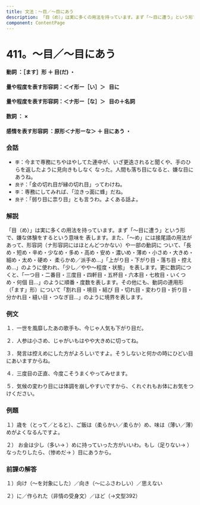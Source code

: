 ```yaml
---
title: 文法：～目／～目にあう
description: 「目（め）」は実に多くの用法を持っています。まず「～目に遭う」という形で、嫌な体験をするという意味を 表します。また、「～め」には接尾語の用法があって、形容詞（ナ形容詞にはほとんどつかない）や一部の動詞に ついて、「長め・短め・辛め・少なめ・多め・高め・安め・濃いめ・薄め・小さめ・大きめ・細め・太め・硬め・ 柔らかめ／派手め…」「上がり目・下がり目・落ち目・控えめ…」のように使われ、「少し／やや～程度・状態」 を表します。更に数詞につくと、「一つ目・二番目・三度目・四軒目・五杯目・六本目・七枚目・いくつめ・何個 目…」のように順番・度数を表します。その他にも、動詞の連用形（「ます」形）について「割れ目・境目・結び 目・切れ目・変わり目・折り目・分かれ目・縫い目・つなぎ目…」のように境界を表します。
component: ContentPage
---
```



# 411。～目／～目にあう
#### 動詞 ：［ます］形 ＋ 目(だ) ・
#### 量や程度を表す形容詞：＜イ形ー［い］＞   目に
#### 量や程度を表す形容詞：＜ナ形ー［な］＞   目の＋名詞
#### 数詞 ： ×    
#### 感情を表す形容詞 ：原形＜ナ形ーな＞ ＋ 目にあう ・
### 会話
- `李`：今まで専務にちやほやしてた連中が、いざ更迭されると聞くや、手のひらを返したように見向きもしなく なった。人間も落ち目になると、嫌な目にあうね。
- `良子`：「金の切れ目が縁の切れ目」ってわけね。
- `李`：専務にしてみれば、「泣きっ面に蜂」だね。
- `良子`：「弱り目に祟り目」とも言うわ。よくある話よ。
### 解説
「目（め）」は実に多くの用法を持っています。まず「～目に遭う」という形で、嫌な体験をするという意味を 表します。また、「～め」には接尾語の用法があって、形容詞（ナ形容詞にはほとんどつかない）や一部の動詞に ついて、「長め・短め・辛め・少なめ・多め・高め・安め・濃いめ・薄め・小さめ・大きめ・細め・太め・硬め・ 柔らかめ／派手め…」「上がり目・下がり目・落ち目・控えめ…」のように使われ、「少し／やや～程度・状態」 を表します。更に数詞につくと、「一つ目・二番目・三度目・四軒目・五杯目・六本目・七枚目・いくつめ・何個 目…」のように順番・度数を表します。その他にも、動詞の連用形（「ます」形）について「割れ目・境目・結び 目・切れ目・変わり目・折り目・分かれ目・縫い目・つなぎ目…」のように境界を表します。
### 例文
１．一世を風靡したあの歌手も、今じゃ人気も下がり目だ。

２．人参は小さめ、じゃがいもはやや大きめに切ってね。

３．発言は控えめにした方がよろしいですよ。そうしないと何かの時にひどい目にあいますからね。

４．三度目の正直、今度こそうまくやってみせます。

５．気候の変わり目には体調を崩しやすいですから、くれぐれもお体にお気をつけください。
### 例題
１）歳を（とって／とると）、ご飯は（柔らかい／柔らか）め、味は（薄い／薄）めがよくなるんですよ。

２） お金は少し（多い→ ）めに持っていった方がいいわ。もし（足りない→ ）なったりしたら、（惨めだ→ ）目にあうから。  
### 前課の解答
１）向け（～を対象にした）／向き（～にふさわしい）／思えない

２）に／作られた（非情の受身文）／ほど（→文型392）
